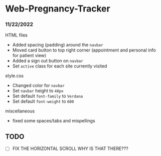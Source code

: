# Web-Pregnancy-Tracker

### 11/22/2022

HTML files
- Added spacing (padding) around the `navbar`
- Moved card button to top right corner (appointment and personal info for patient view)
- Added a sign out button on `navbar`
- Set `active` class for each site currently visited

style.css
- Changed color for `navbar`
- Set `navbar` height to `48px`
- Set default `font-family` to `Verdana`
- Set default `font-weight` to `600`

miscellaneous
- fixed some spaces/tabs and mispellings


## TODO

- [ ] FIX THE HORIZONTAL SCROLL WHY IS THAT THERE???
